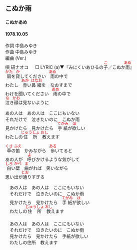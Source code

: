 <style type="text/css">
	ruby{
	    ruby-position: over;
	}
	ruby > rt{font-size: 12px;color:red;}
	p{font:16px;font-size: '楷体'}
</style>
## こぬか雨
#### こぬかあめ
#### 1978.10.05


作詞     中島みゆき  
作曲     中島みゆき  
編曲 (Ver.)  
唄     研ナオコ  　
□ LYRIC (a)▼『みにくいあひるの<ruby><rb>子</rb><rp>(</rp><rt>こ</rt><rp>)</rp></ruby>／こぬか<ruby><rb>雨</rb><rp>(</rp><rt>あめ</rt><rp>)</rp></ruby>』　　
   
<ruby><rb>肩</rb><rp>(</rp><rt>かた</rt><rp>)</rp></ruby>を<ruby><rb>貸</rb><rp>(</rp><rt>か</rt><rp>)</rp></ruby>してください　<ruby><rb>雨</rb><rp>(</rp><rt>あめ</rt><rp>)</rp></ruby>の中で  
わたし　<ruby><rb>赤</rb><rp>(</rp><rt>あか</rt><rp>)</rp></ruby>い<ruby><rb>鼻緒</rb><rp>(</rp><rt>はなお</rt><rp>)</rp></ruby>を　なおすまで  
わけを聞いてください　<ruby><rb>雨</rb><rp>(</rp><rt>あめ</rt><rp>)</rp></ruby>の中で  
<ruby><rb>泣</rb><rp>(</rp><rt>な</rt><rp>)</rp></ruby>き<ruby><rb>顔</rb><rp>(</rp><rt>かお</rt><rp>)</rp></ruby>は見ないように  
  
あの人は　あの人は　ここにもいない  
それだけで　泣きたいのに　こぬか雨  
見かけたら　見かけたら　<ruby><rb>手紙</rb><rp>(</rp><rt>てかみ</rt><rp>)</rp></ruby>が<ruby><rb>欲</rb><rp>(</rp><rt>ほ</rt><rp>)</rp></ruby>しい  
わたしの<ruby><rb>住所</rb><rp>(</rp><rt>じゅうしょ</rt><rp>)</rp></ruby>　<ruby><rb>教</rb><rp>(</rp><rt>おし</rt><rp>)</rp></ruby>えます  
  
<ruby><rb>草</rb><rp>(</rp><rt>くさ</rt><rp>)</rp></ruby>の<ruby><rb>笛</rb><rp>(</rp><rt>ふえ</rt><rp>)</rp></ruby>　かみながら　<ruby><rb>歩</rb><rp>(</rp><rt>ある</rt><rp>)</rp></ruby>いてると  
あの人が　<ruby><rb>呼</rb><rp>(</rp><rt>よ</rt><rp>)</rp></ruby>びかけるような気がして  
<ruby><rb>白</rb><rp>(</rp><rt>しろ</rt><rp>)</rp></ruby>い<ruby><rb>壁</rb><rp>(</rp><rt>かべ</rt><rp>)</rp></ruby>　<ruby><rb>曲</rb><rp>(</rp><rt>ま</rt><rp>)</rp></ruby>がれば　笑いながら  
思い出が<ruby><rb>通</rb><rp>(</rp><rt>とお</rt><rp>)</rp></ruby>りすぎる  
  
　あの人は　あの人は　ここにもいない  
　それだけで　泣きたいのに　こぬか雨  
　見かけたら　見かけたら　<ruby><rb>手紙</rb><rp>(</rp><rt>てがみ</rt><rp>)</rp></ruby>が<ruby><rb>欲</rb><rp>(</rp><rt>ほ</rt><rp>)</rp></ruby>しい  
　わたしの<ruby><rb>住所</rb><rp>(</rp><rt>じゅうしょ</rt><rp>)</rp></ruby>　<ruby><rb>教</rb><rp>(</rp><rt>おし</rt><rp>)</rp></ruby>えます  
　  
　あの人は　あの人は　ここにもいない  
　それだけで　泣きたいのに　こぬか雨  
　見かけたら　見かけたら　手紙が欲しい  
　わたしの住所　教えます  